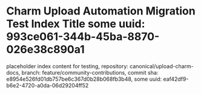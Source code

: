 # Charm Upload Automation Migration Test Index Title some uuid: 993ce061-344b-45ba-8870-026e38c890a1
 placeholder index content for testing,  repository: canonical/upload-charm-docs,  branch: feature/community-contributions,  commit sha: e8954e526fd01db757be6c367d0b28b068fb3b48,  some uuid: eaf42df9-b6e2-4720-a0da-06d29204ff52
